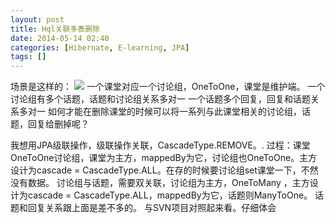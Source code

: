 ```yaml
---
layout: post
title: Hql关联多表删除
date: 2014-05-14 02:40
categories: [Hibernate, E-learning, JPA]
tags: []
---
```

场景是这样的：
![](http://img.blog.csdn.net/20140513213721046?watermark/2/text/aHR0cDovL2Jsb2cuY3Nkbi5uZXQvc3VuaHV3aA==/font/5a6L5L2T/fontsize/400/fill/I0JBQkFCMA==/dissolve/70/gravity/Center)
一个课堂对应一个讨论组，OneToOne，课堂是维护端。
一个讨论组有多个话题，话题和讨论组关系多对一
一个话题多个回复，回复和话题关系多对一
如何才能在删除课堂的时候可以将一系列与此课堂相关的讨论组，话题，回复给删掉呢？

我想用JPA级联操作，级联操作关联，CascadeType.REMOVE。.
过程：课堂OneToOne讨论组，课堂为主方，mappedBy为它，讨论组也OneToOne。主方设计为cascade = CascadeType.ALL。在存的时候要讨论组set课堂一下，不然没有数据。
讨论组与话题，需要双关联，讨论组为主方，OneToMany ，主方设计为cascade = CascadeType.ALL，mappedBy为它，话题则ManyToOne。
话题和回复关系跟上面是差不多的。
与SVN项目对照起来看。仔细体会


